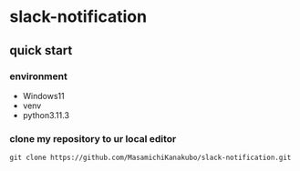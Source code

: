 # slack-notification

## quick start

### environment
- Windows11
- venv
- python3.11.3

### clone my repository to ur local editor
```
git clone https://github.com/MasamichiKanakubo/slack-notification.git
```
